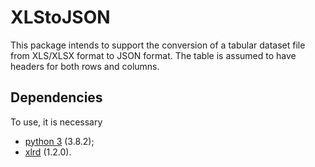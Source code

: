 # XLStoJSON

This package intends to support the conversion of a tabular dataset file from XLS/XLSX format to JSON format. The table is assumed to have headers for both rows and columns.

## Dependencies

To use, it is necessary

- [python 3](https://www.python.org/downloads/) (3.8.2);
- [xlrd](https://pypi.org/project/xlrd/) (1.2.0).